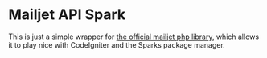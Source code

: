 # Mailjet API Spark

This is just a simple wrapper for [the official mailjet php library](https://github.com/mailjet/mailjet-apiv3-php-simple),
which allows it to play nice with CodeIgniter and the Sparks package manager.
